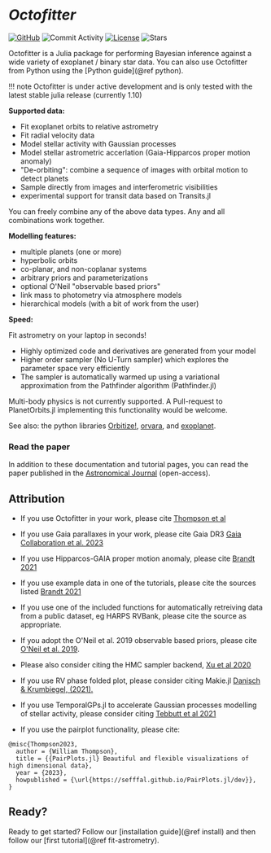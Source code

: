 # *Octofitter*

[![GitHub](https://img.shields.io/badge/Code-GitHub-black.svg)](https://github.com/sefffal/Octofitter.jl)
![Commit Activity](https://img.shields.io/github/commit-activity/y/sefffal/Octofitter.jl)
[![License](https://img.shields.io/github/license/sefffal/Octofitter.jl)](https://github.com/sefffal/Octofitter.jl/blob/master/LICENSE)
![Stars](https://img.shields.io/github/stars/sefffal/Octofitter.jl)


Octofitter is a Julia package for performing Bayesian inference 
against a wide variety of exoplanet / binary star data.
You can also use Octofitter from Python using the [Python guide](@ref python).

!!! note
    Octofitter is under active development and is only tested with the latest stable julia release (currently 1.10)

**Supported data:**
* Fit exoplanet orbits to relative astrometry
* Fit radial velocity data
* Model stellar activity with Gaussian processes
* Model stellar astrometric accerlation (Gaia-Hipparcos proper motion anomaly)
* "De-orbiting": combine a sequence of images with orbital motion to detect planets
* Sample directly from images and interferometric visibilities
* experimental support for transit data based on Transits.jl

You can freely combine any of the above data types.  Any and all combinations work together.

**Modelling features:**
* multiple planets (one or more)
* hyperbolic orbits
* co-planar, and non-coplanar systems
* arbitrary priors and parameterizations
* optional O'Neil "observable based priors"
* link mass to photometry via atmosphere models
* hierarchical models (with a bit of work from the user)

**Speed:**

Fit astrometry on your laptop in seconds!

* Highly optimized code and derivatives are generated from your model
* Higher order sampler (No U-Turn sampler) which explores the parameter space very efficiently 
* The sampler is automatically warmed up using a variational approximation from the Pathfinder algorithm (Pathfinder.jl) 

Multi-body physics is not currently supported. A Pull-request to PlanetOrbits.jl implementing this functionality would be welcome.

See also: the python libraries [Orbitize!](https://orbitize.readthedocs.io/en/latest/), [orvara](https://github.com/t-brandt/orvara), and [exoplanet](https://docs.exoplanet.codes/en/latest/).

### Read the paper
In addition to these documentation and tutorial pages, you can read the paper published in the [Astronomical Journal](https://dx.doi.org/10.3847/1538-3881/acf5cc) (open-access).

## Attribution
* If you use Octofitter in your work, please cite [Thompson et al](https://dx.doi.org/10.3847/1538-3881/acf5cc)
* If you use Gaia parallaxes in your work, please cite Gaia DR3 [Gaia Collaboration et al. 2023](https://ui.adsabs.harvard.edu/abs/2023A&A...674A...1G)
* If you use Hipparcos-GAIA proper motion anomaly, please cite [Brandt 2021](https://ui.adsabs.harvard.edu/abs/2021ApJS..254...42B)
* If you use example data in one of the tutorials, please cite the sources listed [Brandt 2021](https://ui.adsabs.harvard.edu/abs/2021ApJS..254...42B)
* If you use one of the included functions for automatically retreiving data from a public dataset, eg HARPS RVBank, please cite the source as appropriate.
* If you adopt the O'Neil et al. 2019 observable based priors, please cite [O'Neil et al. 2019](https://ui.adsabs.harvard.edu/abs/2019AJ....158....4O).

* Please also consider citing the HMC sampler backend, [Xu et al 2020](http://proceedings.mlr.press/v118/xu20a.html)
* If you use RV phase folded plot, please consider citing Makie.jl [Danisch & Krumbiegel, (2021).](https://doi.org/10.21105/joss.03349)
* If you use TemporalGPs.jl to accelerate Gaussian processes modelling of stellar activity, please consider citing [Tebbutt et al 2021](https://proceedings.mlr.press/v161/tebbutt21a.html)
* If you use the pairplot functionality, please cite:
```
@misc{Thompson2023,
  author = {William Thompson},
  title = {{PairPlots.jl} Beautiful and flexible visualizations of high dimensional data},
  year = {2023},
  howpublished = {\url{https://sefffal.github.io/PairPlots.jl/dev}},
}
```


## Ready?
Ready to get started? Follow our [installation guide](@ref install) and then follow our [first tutorial](@ref fit-astrometry).
